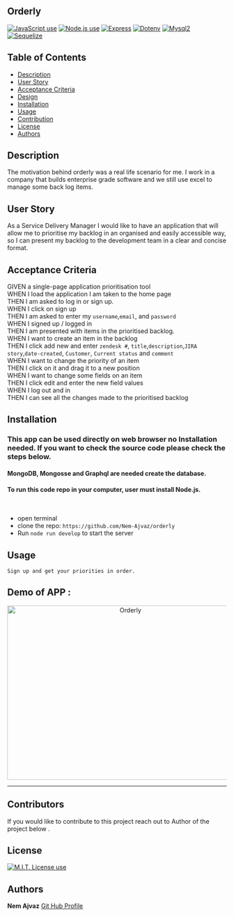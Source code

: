 ## Orderly

<a href="https://img.shields.io/badge/JavaScipt-100%25-yellow"><img alt="JavaScript use" src="https://img.shields.io/badge/JavaScipt-100%25-yellow"></a> <a href="https://img.shields.io/badge/Used-Node.js-red"><img alt="Node.js use" src="https://img.shields.io/badge/Used-Node.js-red"></a> <a href="https://img.shields.io/badge/Used-Express-orange"><img alt="Express" src="https://img.shields.io/badge/Used-Express-orange"></a> <a href="https://img.shields.io/badge/Used-Dotenv-blueviolet"><img alt="Dotenv" src="https://img.shields.io/badge/Used-Dotenv-blueviolet"></a> <a href="https://img.shields.io/badge/Used-Mysql2-informational"><img alt="Mysql2" src="https://img.shields.io/badge/Used-Mysql2-informational"></a> <a href="https://img.shields.io/badge/Used-Sequelize-success"><img alt="Sequelize" src="https://img.shields.io/badge/Used-Sequelize-success"></a>

## Table of Contents

- [Description](#description)
- [User Story](#user-story)
- [Acceptance Criteria](#acceptance-criteria)
- [Design](#design)
- [Installation](#installation)
- [Usage](#usage)
- [Contribution](#contribution)
- [License](#license)
- [Authors](#authors)

## Description

The motivation behind orderly was a real life scenario for me. I work in a company that builds enterprise grade software and we still use excel to manage some back log items.

## User Story

As a Service Delivery Manager I would like to have an application that will allow me to prioritise my backlog in an organised and easily accessible way, so I can present my backlog to the development team in a clear and concise format.

## Acceptance Criteria

GIVEN a single-page application prioritisation tool <br />
WHEN I load the application I am taken to the home page <br />
THEN I am asked to log in or sign up.<br />
WHEN I click on sign up<br />
THEN I am asked to enter my `username`,`email`, and `password` <br />
WHEN I signed up / logged in <br />
THEN I am presented with items in the prioritised backlog. <br />
WHEN I want to create an item in the backlog <br />
THEN I click add new and enter `zendesk #`, `title`,`description`,`JIRA story`,`date-created`, `Customer`, `Current status` and `comment`<br />
WHEN I want to change the priority of an item <br />
THEN I click on it and drag it to a new position <br />
WHEN I want to change some fields on an item <br />
THEN I click edit and enter the new field values <br />
WHEN I log out and in <br />
THEN I can see all the changes made to the prioritised backlog<br />

## Installation

### This app can be used directly on web browser no Installation needed. If you want to check the source code please check the steps below.

#### MongoDB, Mongosse and Graphql are needed create the database.

#### To run this code repo in your computer, user must install Node.js.

<br />

- open terminal
- clone the repo: `https://github.com/Nem-Ajvaz/orderly`
- Run `node run develop` to start the server

## Usage

```
Sign up and get your priorities in order.
```

## Demo of APP :

<p style="text-align: center">
<img src="../assets/images/Orderlyuse.gif" alt="Orderly" height="400" width="550" />
</p>

---

## Contributors

If you would like to contribute to this project reach out to Author of the project below .

## License

<a href="https://img.shields.io/badge/License-MIT-brightgreen"><img alt="M.I.T. License use" src="https://img.shields.io/badge/License-MIT-brightgreen"></a>

## Authors

**Nem Ajvaz** [Git Hub Profile](https://github.com/Nem-Ajvaz)
